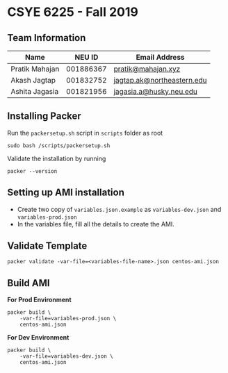 # CSYE 6225 - Fall 2019

## Team Information

| Name | NEU ID | Email Address |
| --- | --- | --- |
| Pratik Mahajan | 001886367 | pratik@mahajan.xyz |
| Akash Jagtap | 001832752 | jagtap.ak@northeastern.edu |
| Ashita Jagasia | 001821956 | jagasia.a@husky.neu.edu |

## Installing Packer
Run the `packersetup.sh` script in `scripts` folder as root
```shell script
sudo bash /scripts/packersetup.sh
```
Validate the installation by running 
```shell script
packer --version
```

## Setting up AMI installation 
* Create two copy of `variables.json.example` as `variables-dev.json` and `variables-prod.json`
* In the variables file, fill all the details to create the AMI. 


## Validate Template
```
packer validate -var-file=<variables-file-name>.json centos-ami.json
```

## Build AMI
**For Prod Environment**
```
packer build \
    -var-file=variables-prod.json \
    centos-ami.json
```

**For Dev Environment**
```
packer build \
    -var-file=variables-dev.json \
    centos-ami.json
```
